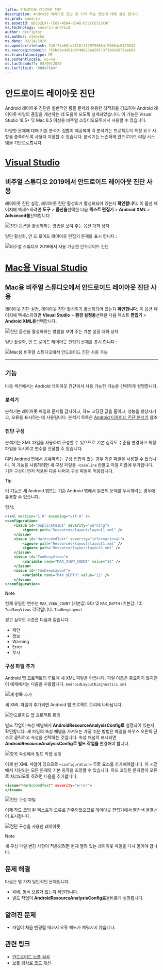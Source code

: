 ```yaml
---
title: 안드로이드 레이아웃 진단
description: Android 레이아웃 진단 및 시작 하는 방법에 대해 설명 합니다.
ms.prod: xamarin
ms.assetid: BD252EA7-7E69-4DB4-96AB-D52CC0510C8F
ms.technology: xamarin-android
author: decriptor
ms.author: stepsha
ms.date: 03/24/2020
ms.openlocfilehash: 746f74e68fa4816f1f7979980af9506dc0173542
ms.sourcegitcommit: 765b69ed451a0f48625ea597c3f39de95f3ae693
ms.translationtype: MT
ms.contentlocale: ko-KR
ms.lasthandoff: 04/09/2020
ms.locfileid: "80987584"
---
```

# <a name="android-layout-diagnostics"></a>안드로이드 레이아웃 진단

Android 레이아웃 진단은 일반적인 품질 문제와 유용한 최적화를 강조하여 Android 레이아웃 파일의 품질을 개선하는 데 도움이 되도록 설계되었습니다. 이 기능은 Visual Studio 16.5+ 및 Mac 8.5 이상용 비주얼 스튜디오모두에서 사용할 수 있습니다.

다양한 문제에 대해 기본 분석기 집합이 제공되며 각 분석기는 프로젝트의 특정 요구 사항을 충족하도록 사용자 지정할 수 있습니다. 분석기는 느슨하게 안드로이드 리팅 시스템을 기반으로합니다.

# <a name="visual-studio"></a>[Visual Studio](#tab/windows)

## <a name="enable-android-layout-diagnostics-on-visual-studio-2019"></a>비주얼 스튜디오 2019에서 안드로이드 레이아웃 진단 사용

레이아웃 진단 설정, 레이아웃 진단 활성화가 활성화되어 있는지 **확인합니다.** 이 옵션 페이지에 액세스하려면 **도구** > **옵션을**선택한 다음 **텍스트 편집기** > **Android XML** > **Advanced를**선택합니다.

![진단 옵션을 활성화하는 방법을 보여 주는 옵션 대화 상자](diagnostics-images/AndroidDiagnosticsEnableOption.png)

일단 활성화, 안 드 로이드 레이아웃 편집기 문제를 표시 합니다.:

![비주얼 스튜디오 2019에서 사용 가능한 안드로이드 진단](diagnostics-images/AndroidDiagnosticsEnabled.png)

# <a name="visual-studio-for-mac"></a>[Mac용 Visual Studio](#tab/macos)

## <a name="enable-android-layout-diagnostics-on-visual-studio-for-mac"></a>Mac용 비주얼 스튜디오에서 안드로이드 레이아웃 진단 사용

레이아웃 진단 설정, 레이아웃 진단 활성화가 활성화되어 있는지 **확인합니다.** 이 옵션 페이지에 액세스하려면 **Visual Studio** > **환경 설정을**선택한 다음 텍스트 **편집기** > **Android XML을**선택합니다.

![진단 옵션을 활성화하는 방법을 보여 주는 기본 설정 대화 상자](diagnostics-images/AndroidDiagnosticsEnableOptionVSmac.png)

일단 활성화, 안 드 로이드 레이아웃 편집기 문제를 표시 합니다.:

![Mac용 비주얼 스튜디오에서 안드로이드 진단 사용 가능](diagnostics-images/AndroidDiagnosticsEnabledVSmac.png)

-----

## <a name="features"></a>기능

다음 섹션에서는 Android 레이아웃 진단에서 사용 가능한 기능을 간략하게 설명합니다.

### <a name="analyzers"></a>분석기

분석기는 레이아웃 파일의 문제를 감지하고, 하드 코딩된 값을 줄이고, 성능을 향상시키고, 오류를 표시하는 데 사용됩니다. 분석기 목록은 [Android 디자이너 진단 분석기](diagnostic-analyzers.md) 참조

### <a name="diagnostic-configuration"></a>진단 구성

분석기는 XML 파일을 사용하여 구성할 수 있으므로 기본 심각도 수준을 변경하고 특정 파일을 무시하고 변수를 전달할 수 있습니다.

여러 Android 앱에서 공유하려는 구성 집합이 있는 경우 기준 파일을 사용할 수 있습니다. 이 기능을 사용하려면 새 구성 파일을 `-baseline` 만들고 파일 이름에 부가합니다. 기준 구성이 먼저 적용된 다음 나머지 구성 파일이 적용됩니다.

> [!TIP]
> 이 기능은 새 Android 앱또는 기존 Android 앱에서 일련의 문제를 무시하려는 경우에 유용할 수 있습니다.

형식:

```xml
<?xml version="1.0" encoding="utf-8" ?> 
<configuration>
    <issue id="DuplicateIDs" severity="warning">
        <ignore path="Resources/layout/layout1.xml" />
    </issue>
    <issue id="HardcodedText" severity="informational">
        <ignore path="Resources/layout/layout1.xml" />
        <ignore path="Resource/layout/layout2.xml" />
    </issue>
    <issue id="TooManyViews">
        <variable name="MAX_VIEW_COUNT" value="12" />
    </issue>
    <issue id="TooDeepLayout">
        <variable name="MAX_DEPTH" value="12" />
    </issue>
</configuration>
```

> [!NOTE]
> 현재 유일한 변수는 `MAX_VIEW_COUNT` (기본값: 80) 및 `MAX_DEPTH` (기본값: 10) `TooManyViews` 각각입니다. `TooDeepLayout`

경고 심각도 수준은 다음과 같습니다.

- 제안
- 정보
- Warning
- Error
- 무시

### <a name="add-a-configuration-file"></a>구성 파일 추가

Android 앱 프로젝트의 루트에 새 XML 파일을 만듭니다. 파일 이름은 중요하지 않지만 이 예제에서는 다음을 사용합니다. `AndroidLayoutDiagnostics.xml`

![새 항목 추가](diagnostics-images/AndroidDiagnosticsNewFileDialog.png)

새 XML 파일이 추가되면 Android 앱 프로젝트 트리에 나타납니다.

![안드로이드 앱 프로젝트 트리](diagnostics-images/AndroidDiagnosticsFileAddToTree.png)

빌드 작업이 속성 패널에서 **AndroidResourceAnalysisConfig로** 설정되어 있는지 확인합니다.
새 파일의 속성 패널을 가져오는 가장 쉬운 방법은 파일을 마우스 오른쪽 단추로 클릭하고 속성을 선택하는 것입니다. 속성 패널이 표시되면 **AndroidResourceAnalysisConfig로** **빌드 작업을** 변경해야 합니다.

![항목 속성에서 빌드 작업 설정](diagnostics-images/AndroidDiagnosticsSetBuildAction.png)

이제 빈 XML 파일이 있으므로 `<configuration>` 루트 요소를 추가해야합니다. 이 시점에서 지원되는 모든 문제의 기본 동작을 조정할 수 있습니다.
하드 코딩된 문자열이 오류로 처리되도록 하려면 다음을 추가합니다.

```xml
<issue="HardcodedText" severity="error">
</issue>
```

![진단 구성 파일](diagnostics-images/AndroidDiagnosticsConfigurationFileExample.png)

이제 하드 코딩 된 텍스트가 오류로 간주되었으므로 레이아웃 편집기에서 빨간색 물결선이 표시됩니다.

![진단 구성을 사용한 레이아웃](diagnostics-images/AndroidDiagnosticsUsingConfiguration.png)

> [!NOTE]
> 새 구성 파일 변경 사항이 적용되려면 현재 열려 있는 레이아웃 파일을 다시 열어야 합니다.
>

## <a name="troubleshooting"></a>문제 해결

다음은 몇 가지 일반적인 문제입니다.

- XML 형식 오류가 없는지 확인합니다.
- 빌드 작업이 **AndroidResourceAnalysisConfig로**올바르게 설정됩니다.

## <a name="known-issues"></a>알려진 문제

- 파일이 처음 변경될 때까지 오류 패드가 채워지지 않습니다.

## <a name="related-links"></a>관련 링크

- [안드로이드 보풀 검사](http://tools.android.com/tips/lint-checks)
- [보풀 검사로 코드 개선](https://developer.android.com/studio/write/lint)
